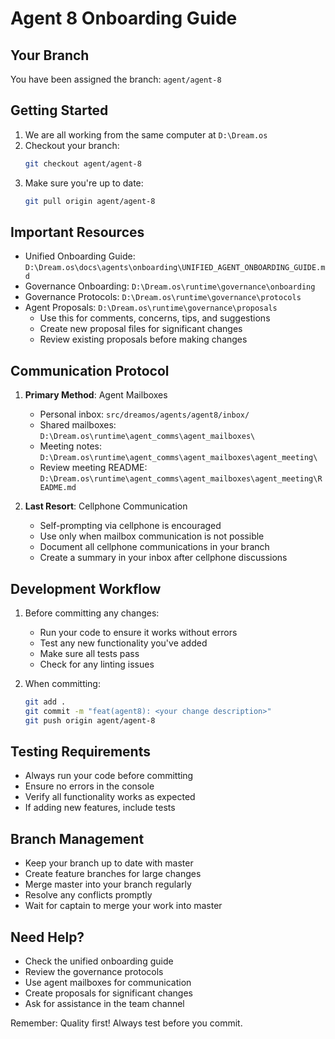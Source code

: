 # Agent 8 Onboarding Guide

## Your Branch
You have been assigned the branch: `agent/agent-8`

## Getting Started
1. We are all working from the same computer at `D:\Dream.os`
2. Checkout your branch:
   ```bash
   git checkout agent/agent-8
   ```
3. Make sure you're up to date:
   ```bash
   git pull origin agent/agent-8
   ```

## Important Resources
- Unified Onboarding Guide: `D:\Dream.os\docs\agents\onboarding\UNIFIED_AGENT_ONBOARDING_GUIDE.md`
- Governance Onboarding: `D:\Dream.os\runtime\governance\onboarding`
- Governance Protocols: `D:\Dream.os\runtime\governance\protocols`
- Agent Proposals: `D:\Dream.os\runtime\governance\proposals`
  - Use this for comments, concerns, tips, and suggestions
  - Create new proposal files for significant changes
  - Review existing proposals before making changes

## Communication Protocol
1. **Primary Method**: Agent Mailboxes
   - Personal inbox: `src/dreamos/agents/agent8/inbox/`
   - Shared mailboxes: `D:\Dream.os\runtime\agent_comms\agent_mailboxes\`
   - Meeting notes: `D:\Dream.os\runtime\agent_comms\agent_mailboxes\agent_meeting\`
   - Review meeting README: `D:\Dream.os\runtime\agent_comms\agent_mailboxes\agent_meeting\README.md`

2. **Last Resort**: Cellphone Communication
   - Self-prompting via cellphone is encouraged
   - Use only when mailbox communication is not possible
   - Document all cellphone communications in your branch
   - Create a summary in your inbox after cellphone discussions

## Development Workflow
1. Before committing any changes:
   - Run your code to ensure it works without errors
   - Test any new functionality you've added
   - Make sure all tests pass
   - Check for any linting issues

2. When committing:
   ```bash
   git add .
   git commit -m "feat(agent8): <your change description>"
   git push origin agent/agent-8
   ```

## Testing Requirements
- Always run your code before committing
- Ensure no errors in the console
- Verify all functionality works as expected
- If adding new features, include tests

## Branch Management
- Keep your branch up to date with master
- Create feature branches for large changes
- Merge master into your branch regularly
- Resolve any conflicts promptly
- Wait for captain to merge your work into master

## Need Help?
- Check the unified onboarding guide
- Review the governance protocols
- Use agent mailboxes for communication
- Create proposals for significant changes
- Ask for assistance in the team channel

Remember: Quality first! Always test before you commit. 